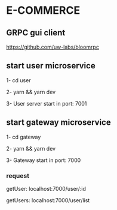 # E-COMMERCE
## GRPC gui client
https://github.com/uw-labs/bloomrpc
 
## start user microservice
1- cd user

2- yarn && yarn dev

3- User server start in port: 7001

## start gateway microservice
1- cd gateway

2- yarn && yarn dev

3- Gateway start in port: 7000

### request
getUser: localhost:7000/user/:id

getUsers: localhost:7000/user/list
